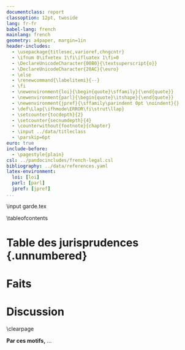 ```yaml
---
documentclass: report
classoption: 12pt, twoside
lang: fr-fr
babel-lang: french
mainlang: french
geometry: a4paper, margin=1in
header-includes:
  - \usepackage{titlesec,varioref,chngcntr}
  - \ifnum 0\ifxetex 1\fi\ifluatex 1\fi=0 
  - \DeclareUnicodeCharacter{00B0}{\textsuperscript{o}}
  - \DeclareUnicodeCharacter{20AC}{\euro}
  - \else 
  - \renewcommand{\labelitemi}{--}
  - \fi
  - \newenvironment{loi}{\begin{quote}\sffamily}{\end{quote}}
  - \newenvironment{parl}{\begin{quote}\itshape}{\end{quote}}
  - \newenvironment{jpref}{\sffamily\parindent 0pt \noindent}{}
  - \def\Llap{\ifhmode\ERROR\fi\strut\llap}
  - \setcounter{tocdepth}{2}
  - \setcounter{secnumdepth}{4}
  - \counterwithout{footnote}{chapter}
  - \input ../data/titleclass
  - \parskip=6pt
euro: true
include-before:
  - \pagestyle{plain}
csl: ../pandocincludes/french-legal.csl
bibliography: ../data/references.yaml
latex-environment:
  loi: [loi]
  parl: [parl]
  jpref: [jpref]
...
```


<!-- Page de garde LaTeX -->
\input garde.tex

\tableofcontents

# Table des jurisprudences {.unnumbered}

<div id="refs" class="jpref"></div>

# Faits

# Discussion

\clearpage

**Par ces motifs,** ...

